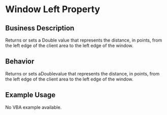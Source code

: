 # Window Left Property

## Business Description
Returns or sets a Double value that represents the distance, in points, from the left edge of the client area to the left edge of the window.

## Behavior
Returns or sets aDoublevalue that represents the distance, in points, from the left edge of the client area to the left edge of the window.

## Example Usage
No VBA example available.